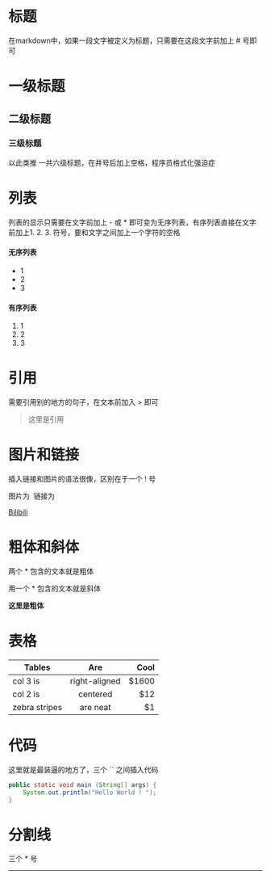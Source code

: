 # 标题
在markdown中，如果一段文字被定义为标题，只需要在这段文字前加上 # 号即可
# 一级标题
## 二级标题
### 三级标题
以此类推
一共六级标题，在井号后加上空格，程序员格式化强迫症

# 列表
列表的显示只需要在文字前加上 - 或 * 即可变为无序列表，有序列表直接在文字前加上1. 2. 3. 符号，要和文字之间加上一个字符的空格
#### 无序列表
* 1
* 2
* 3
#### 有序列表
1. 1
2. 2
3. 3

# 引用
需要引用别的地方的句子，在文本前加入 > 即可
> 这里是引用

# 图片和链接
插入链接和图片的语法很像，区别在于一个 ! 号

图片为 ![]()
链接为 []()

[Bilibili](http://www.bilibili.com)

# 粗体和斜体
两个 * 包含的文本就是粗体

用一个 * 包含的文本就是斜体

**这里是粗体**

# 表格
| Tables        | Are           | Cool  |
| ------------- |:-------------:| -----:|
| col 3 is      | right-aligned | $1600 |
| col 2 is      | centered      |   $12 |
| zebra stripes | are neat      |    $1 |

# 代码
这里就是最装逼的地方了，三个 `` 之间插入代码

```java
public static void main (String[] args) { 
    System.out.println("Hello World ! ");
}
```

# 分割线
三个 * 号
*** 
